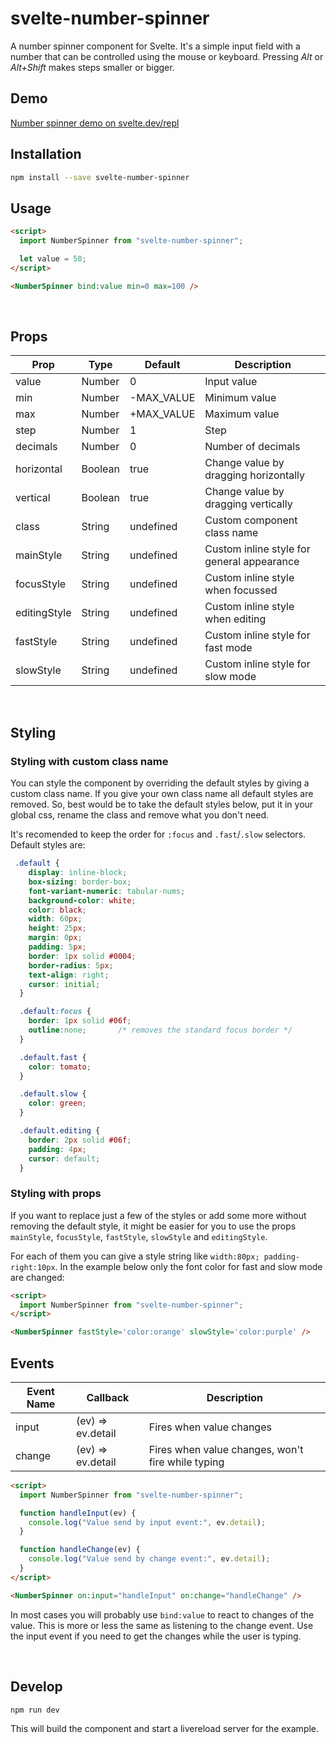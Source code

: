 # svelte-number-spinner

A number spinner component for Svelte. It's a simple input field with a number that can be controlled using the mouse or keyboard. Pressing *Alt* or *Alt+Shift* makes steps smaller or bigger.

## Demo

[Number spinner demo on svelte.dev/repl](https://svelte.dev/repl/a73eaa408b804beb9f7a3457926f9829?version=3.31.2)


## Installation

```bash
npm install --save svelte-number-spinner
```

## Usage

```html
<script>
  import NumberSpinner from "svelte-number-spinner";

  let value = 50;
</script>

<NumberSpinner bind:value min=0 max=100 />
```

<br />

## Props

| Prop           | Type    | Default     | Description                                 |
| -------------- | ------- | ----------- | ------------------------------------------- |
| value          | Number  | 0           | Input value                                 |
| min            | Number  | -MAX_VALUE  | Minimum value                               |
| max            | Number  | +MAX_VALUE  | Maximum value                               |
| step           | Number  | 1           | Step                                        |
| decimals       | Number  | 0           | Number of decimals                          | 
| horizontal     | Boolean | true        | Change value by dragging horizontally       |
| vertical       | Boolean | true        | Change value by dragging vertically         |
| class          | String  | undefined   | Custom component class name                 |
| mainStyle      | String  | undefined   | Custom inline style for general appearance  |
| focusStyle     | String  | undefined   | Custom inline style when focussed           |
| editingStyle   | String  | undefined   | Custom inline style when editing            |
| fastStyle      | String  | undefined   | Custom inline style for fast mode           |
| slowStyle      | String  | undefined   | Custom inline style for slow mode           |

<br />

## Styling

### Styling with custom class name

You can style the component by overriding the default styles by giving a custom class name. If you give your own class name all default styles are removed. So, best would be to take the default styles below, put it in your global css, rename the class and remove what you don't need.

It's recomended to keep the order for `:focus` and `.fast`/`.slow` selectors. Default styles are:

```css
 .default {
    display: inline-block;
    box-sizing: border-box;
    font-variant-numeric: tabular-nums;
    background-color: white;
    color: black;
    width: 60px;
    height: 25px;
    margin: 0px;
    padding: 5px;
    border: 1px solid #0004;
    border-radius: 5px;
    text-align: right;
    cursor: initial;
  }

  .default:focus {
    border: 1px solid #06f;
    outline:none;       /* removes the standard focus border */
  }

  .default.fast {
    color: tomato;
  }

  .default.slow {
    color: green;
  }

  .default.editing {
    border: 2px solid #06f;
    padding: 4px;
    cursor: default;
  }

```

### Styling with props

If you want to replace just a few of the styles or add some more without removing the default style, it might be easier for you to use the props `mainStyle`, `focusStyle`, `fastStyle`, `slowStyle` and `editingStyle`.

For each of them you can give a style string like `width:80px; padding-right:10px`. In the example below only the font color for fast and slow mode are changed:

```html
<script>
  import NumberSpinner from "svelte-number-spinner";
</script>

<NumberSpinner fastStyle='color:orange' slowStyle='color:purple' />
```



## Events

| Event Name     | Callback           | Description                                          |
| -------------- | ------------------ | ---------------------------------------------------- |
| input          | (ev) => ev.detail  | Fires when value changes                             |
| change         | (ev) => ev.detail  | Fires when value changes, won't fire while typing    |

```html
<script>
  import NumberSpinner from "svelte-number-spinner";

  function handleInput(ev) {
    console.log("Value send by input event:", ev.detail);    
  }

  function handleChange(ev) {
    console.log("Value send by change event:", ev.detail);    
  }
</script>

<NumberSpinner on:input="handleInput" on:change="handleChange" />
```

In most cases you will probably use ```bind:value``` to react to changes of the value. This is more or less the same as listening to the change event. Use the input event if you need to get the changes while the user is typing.

<br />

## Develop

```bash
npm run dev
```

This will build the component and start a livereload server for the example. 

